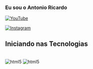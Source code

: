 ### Eu sou o Antonio Ricardo  

[![YouTube](https://img.shields.io/badge/YouTube-FF0000?style=for-the-badge&logo=youtube&logoColor=white)](https://www.youtube.com/@antonioricardomachadodasil1383/about)

[![Instagram](https://img.shields.io/badge/Instagram-E4405F?style=for-the-badge&logo=instagram&logoColor=white)](https://www.instagram.com/rikardo_antoni/)

## Iniciando nas Tecnologias

<div style= "display: inline_block"><br/>
<img align="center" alt="html5" src="https://img.shields.io/badge/HTML-239120?style=for-the-badge&logo=html5&logoColor=white" />
<img align="center" alt="html5" src="https://img.shields.io/badge/CSS3-1572B6?style=for-the-badge&logo=css3&logoColor=white" />
</div>
